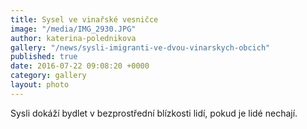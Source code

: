 ```yaml
---
title: Sysel ve vinařské vesničce
image: "/media/IMG_2930.JPG"
author: katerina-polednikova
gallery: "/news/sysli-imigranti-ve-dvou-vinarskych-obcich"
published: true
date: 2016-07-22 09:08:20 +0000
category: gallery
layout: photo
---
```

Sysli dokáží bydlet v bezprostřední blízkosti lidí, pokud je lidé
nechají.
